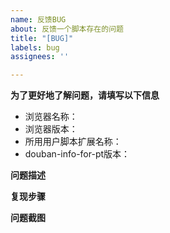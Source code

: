 ```yaml
---
name: 反馈BUG
about: 反馈一个脚本存在的问题
title: "[BUG]"
labels: bug
assignees: ''

---
```


**为了更好地了解问题，请填写以下信息**
* 浏览器名称：
* 浏览器版本：
* 所用用户脚本扩展名称：
* douban-info-for-pt版本：

**问题描述**


**复现步骤**


**问题截图**
